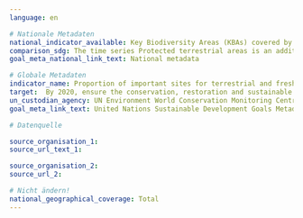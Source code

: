 ```yaml
---
language: en

# Nationale Metadaten
national_indicator_available: Key Biodiversity Areas (KBAs) covered by protected areas<br>Protected terrestrial areas.
comparison_sdg: The time series Protected terrestrial areas is an additional time series. The time series Key Biodiversity areas covered by protected areas is not disaggregated by terrestrial and freshwater areas.
goal_meta_national_link_text: National metadata

# Globale Metadaten
indicator_name: Proportion of important sites for terrestrial and freshwater biodiversity that are covered by protected areas, by ecosystem type
target:  By 2020, ensure the conservation, restoration and sustainable use of terrestrial and inland freshwater ecosystems and their services, in particular forests, wetlands, mountains and drylands, in line with obligations under international agreements
un_custodian_agency: UN Environment World Conservation Monitoring Centre (UNEP-WCMC), United Nations Environment Programme (UNEP), International Union for Conservation of Nature (IUCN)
goal_meta_link_text: United Nations Sustainable Development Goals Metadata

# Datenquelle

source_organisation_1:
source_url_text_1:

source_organisation_2:
source_url_2:

# Nicht ändern!
national_geographical_coverage: Total
---
```

